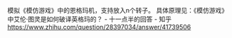 模拟《模仿游戏》中的恩格玛机，支持放入n个转子。
具体原理见：《模仿游戏》中艾伦·图灵是如何破译英格玛的？ - 十一点半的回答 - 知乎
https://www.zhihu.com/question/28397034/answer/41739506
